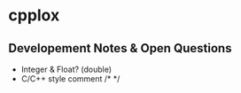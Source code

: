 # cpplox
 

## Developement Notes & Open Questions
- Integer & Float? (double)
- C/C++ style comment /* */